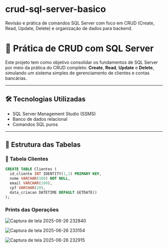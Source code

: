 # crud-sql-server-basico
Revisão e prática de comandos SQL Server com foco em CRUD (Create, Read, Update, Delete) e organização de dados para backend.

# 🧠 Prática de CRUD com SQL Server

Este projeto tem como objetivo consolidar os fundamentos de SQL Server por meio da prática do CRUD completo: **Create**, **Read**, **Update** e **Delete**, simulando um sistema simples de gerenciamento de clientes e contas bancárias.

---

## 🛠️ Tecnologias Utilizadas

- SQL Server Management Studio (SSMS)
- Banco de dados relacional
- Comandos SQL puros

---

## 🧩 Estrutura das Tabelas

### 📄 Tabela Clientes
```sql
CREATE TABLE Clientes (
  id_cliente INT IDENTITY(1,1) PRIMARY KEY,
  nome VARCHAR(100) NOT NULL,
  email VARCHAR(100),
  cpf VARCHAR(20),
  data_criacao DATETIME DEFAULT GETDATE()
);

```
### Prints das Operações
![Captura de tela 2025-06-26 232840](https://github.com/user-attachments/assets/5471e76f-db2c-49b0-8f31-675ffa7a9af7)

![Captura de tela 2025-06-26 233154](https://github.com/user-attachments/assets/68698c34-c9f5-4937-aa2a-c4f530733b80)

![Captura de tela 2025-06-26 232915](https://github.com/user-attachments/assets/31e9785f-bb22-49ce-9309-5ed5e28cd673)
